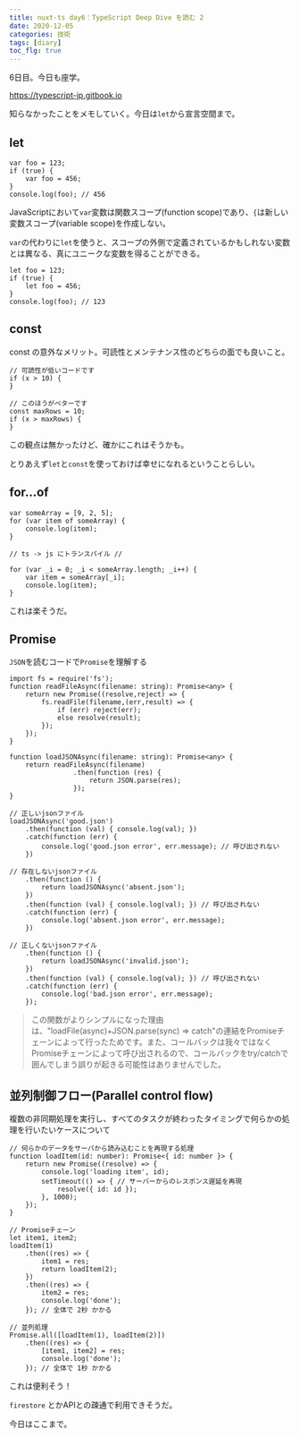 ```yaml
---
title: nuxt-ts day6：TypeScript Deep Dive を読む 2
date: 2020-12-05
categories: 技術
tags: [diary]
toc_flg: true
---
```


6日目。今日も座学。

https://typescript-jp.gitbook.io

知らなかったことをメモしていく。今日は`let`から宣言空間まで。

## let

~~~ts{}[]
var foo = 123;
if (true) {
    var foo = 456;
}
console.log(foo); // 456
~~~

JavaScriptにおいて`var`変数は関数スコープ(function scope)であり、`{`は新しい変数スコープ(variable scope)を作成しない。

`var`の代わりに`let`を使うと、スコープの外側で定義されているかもしれない変数とは異なる、真にユニークな変数を得ることができる。

~~~ts{}[]
let foo = 123;
if (true) {
    let foo = 456;
}
console.log(foo); // 123
~~~


## const

const の意外なメリット。可読性とメンテナンス性のどちらの面でも良いこと。

~~~ts{}[]
// 可読性が低いコードです
if (x > 10) {
}

// このほうがベターです
const maxRows = 10;
if (x > maxRows) {
}
~~~

この観点は無かったけど、確かにこれはそうかも。

とりあえず`let`と`const`を使っておけば幸せになれるということらしい。

## for...of

~~~ts{}[]
var someArray = [9, 2, 5];
for (var item of someArray) {
    console.log(item);
}

// ts -> js にトランスパイル //

for (var _i = 0; _i < someArray.length; _i++) {
    var item = someArray[_i];
    console.log(item);
}
~~~

これは楽そうだ。

## Promise

`JSON`を読むコードで`Promise`を理解する

~~~ts{}[]
import fs = require('fs');
function readFileAsync(filename: string): Promise<any> {
    return new Promise((resolve,reject) => {
        fs.readFile(filename,(err,result) => {
            if (err) reject(err);
            else resolve(result);
        });
    });
}

function loadJSONAsync(filename: string): Promise<any> {
    return readFileAsync(filename)
                .then(function (res) {
                    return JSON.parse(res);
                });
}

// 正しいjsonファイル
loadJSONAsync('good.json')
    .then(function (val) { console.log(val); })
    .catch(function (err) {
        console.log('good.json error', err.message); // 呼び出されない
    })

// 存在しないjsonファイル
    .then(function () {
        return loadJSONAsync('absent.json');
    })
    .then(function (val) { console.log(val); }) // 呼び出されない
    .catch(function (err) {
        console.log('absent.json error', err.message);
    })

// 正しくないjsonファイル
    .then(function () {
        return loadJSONAsync('invalid.json');
    })
    .then(function (val) { console.log(val); }) // 呼び出されない
    .catch(function (err) {
        console.log('bad.json error', err.message);
    });
~~~

> この関数がよりシンプルになった理由は、"loadFile(async)+JSON.parse(sync) => catch"の連結をPromiseチェーンによって行ったためです。また、コールバックは我々ではなくPromiseチェーンによって呼び出されるので、コールバックをtry/catchで囲んでしまう誤りが起きる可能性はありませんでした。


## 並列制御フロー(Parallel control flow)

複数の非同期処理を実行し、すべてのタスクが終わったタイミングで何らかの処理を行いたいケースについて

~~~ts{}[]
// 何らかのデータをサーバから読み込むことを再現する処理
function loadItem(id: number): Promise<{ id: number }> {
    return new Promise((resolve) => {
        console.log('loading item', id);
        setTimeout(() => { // サーバーからのレスポンス遅延を再現
            resolve({ id: id });
        }, 1000);
    });
}

// Promiseチェーン
let item1, item2;
loadItem(1)
    .then((res) => {
        item1 = res;
        return loadItem(2);
    })
    .then((res) => {
        item2 = res;
        console.log('done');
    }); // 全体で 2秒 かかる

// 並列処理
Promise.all([loadItem(1), loadItem(2)])
    .then((res) => {
        [item1, item2] = res;
        console.log('done');
    }); // 全体で 1秒 かかる
~~~

これは便利そう！

`firestore` とかAPIとの疎通で利用できそうだ。

今日はここまで。
